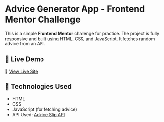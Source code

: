 # Advice Generator App - Frontend Mentor Challenge

This is a simple **Frontend Mentor** challenge for practice. The project is fully responsive and built using HTML, CSS, and JavaScript. It fetches random advice from an API.

## 🚀 Live Demo
🔗 [View Live Site](https://amitkumar1590.github.io/Advice-generator-app/)

## 📌 Technologies Used
- HTML
- CSS 
- JavaScript (for fetching advice)
- API Used: [Advice Slip API](https://api.adviceslip.com/)
